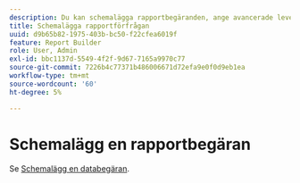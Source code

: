 ```yaml
---
description: Du kan schemalägga rapportbegäranden, ange avancerade leveransalternativ, ange mottagare och visa schemahistoriken. Med avancerade leveransalternativ kan du konfigurera rapporter som du vill skicka vid en viss tidpunkt eller i intervall. Du kan också ange i vilket filformat rapporten ska skickas.
title: Schemalägga rapportförfrågan
uuid: d9b65b82-1975-403b-bc50-f22cfea6019f
feature: Report Builder
role: User, Admin
exl-id: bbc1137d-5549-4f2f-9d67-7165a9970c77
source-git-commit: 7226b4c77371b486006671d72efa9e0f0d9eb1ea
workflow-type: tm+mt
source-wordcount: '60'
ht-degree: 5%

---
```


# Schemalägg en rapportbegäran

Se [Schemalägg en databegäran](/help/analyze/report-builder/t-schedule-a-data-request.md).
